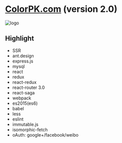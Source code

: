 # [ColorPK.com](http://react.colorpk.com)   (version 2.0)

![logo](https://github.com/zj1926/vp/blob/master/logo.jpg "colorpk.com")

## Highlight

- SSR
- ant.design
- express.js
- mysql
- react
- redux
- react-redux
- react-router 3.0
- react-saga
- webpack
- es2015(es6)
- babel
- less
- eslint
- immutable.js
- isomorphic-fetch
- oAuth: google+/facebook/weibo
